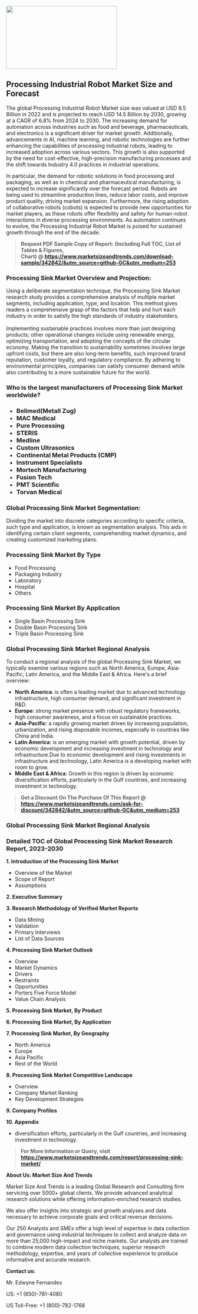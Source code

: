 <p><img class="alignnone size-medium wp-image-20088" src="https://ffe5etoiles.com/wp-content/uploads/2024/12/MST1-300x171.png" alt="" width="300" height="171" /></p><h2>Processing Industrial Robot Market Size and Forecast</h2><p>The global Processing Industrial Robot Market size was valued at USD 8.5 Billion in 2022 and is projected to reach USD 14.5 Billion by 2030, growing at a CAGR of 6.8% from 2024 to 2030. The increasing demand for automation across industries such as food and beverage, pharmaceuticals, and electronics is a significant driver for market growth. Additionally, advancements in AI, machine learning, and robotic technologies are further enhancing the capabilities of processing industrial robots, leading to increased adoption across various sectors. This growth is also supported by the need for cost-effective, high-precision manufacturing processes and the shift towards Industry 4.0 practices in industrial operations.</p><p>In particular, the demand for robotic solutions in food processing and packaging, as well as in chemical and pharmaceutical manufacturing, is expected to increase significantly over the forecast period. Robots are being used to streamline production lines, reduce labor costs, and improve product quality, driving market expansion. Furthermore, the rising adoption of collaborative robots (cobots) is expected to provide new opportunities for market players, as these robots offer flexibility and safety for human-robot interactions in diverse processing environments. As automation continues to evolve, the Processing Industrial Robot Market is poised for sustained growth through the end of the decade.</p></p><blockquote id="" class=""><strong>Request PDF Sample Copy of Report: (Including Full TOC, List of Tables &amp; Figures, Chart)&nbsp;@&nbsp;<strong><a href="https://www.marketsizeandtrends.com/download-sample/342842/&utm_source=github-GC&utm_medium=253" target="_blank">https://www.marketsizeandtrends.com/download-sample/342842/&utm_source=github-GC&utm_medium=253</a></strong></strong></blockquote><h3 id="" class="">Processing Sink Market&nbsp;Overview and Projection:</h3><p id="" class="">Using a deliberate segmentation technique, the Processing Sink Market research study provides a comprehensive analysis of multiple market segments, including application, type, and location. This method gives readers a comprehensive grasp of the factors that help and hurt each industry in order to satisfy the high standards of industry stakeholders. <br /> <br />Implementing sustainable practices involves more than just designing products; other operational changes include using renewable energy, optimizing transportation, and adopting the concepts of the circular economy. Making the transition to sustainability sometimes involves large upfront costs, but there are also long-term benefits, such improved brand reputation, customer loyalty, and regulatory compliance. By adhering to environmental principles, companies can satisfy consumer demand while also contributing to a more sustainable future for the world.</p><h3 id="" class="">Who is the largest manufacturers of&nbsp;Processing Sink Market worldwide?</h3><h3 class=""><p><ul><li>Belimed(Metall Zug) </li><li> MAC Medical </li><li> Pure Processing </li><li> STERIS </li><li> Medline </li><li> Custom Ultrasonics </li><li> Continental Metal Products (CMP) </li><li> Instrument Specialists </li><li> Mortech Manufacturing </li><li> Fusion Tech </li><li> PMT Scientific </li><li> Torvan Medical</li></ul></p></h3><h3 id="" class="">Global&nbsp;Processing Sink Market Segmentation:</h3><p id="" class="">Dividing the market into discrete categories according to specific criteria, such type and application, is known as segmentation analysis. This aids in identifying certain client segments, comprehending market dynamics, and creating customized marketing plans.</p><h3 id="" class="">Processing Sink Market&nbsp;By Type</h3><p><p><ul><li>Food Processing</li><li> Packaging Industry</li><li> Laboratory</li><li> Hospital</li><li> Others</p></li></ul></p></p><h3 id="" class="">Processing Sink Market&nbsp;By Application</h3><p class=""><p><ul><li>Single Basin Processing Sink</li><li> Double Basin Processing Sink</li><li> Triple Basin Processing Sink</li></ul></p></p><h3 id="" class="">Global Processing Sink Market Regional Analysis</h3><p id="" class="">To conduct a regional analysis of the global Processing Sink Market, we typically examine various regions such as North America, Europe, Asia-Pacific, Latin America, and the Middle East &amp; Africa. Here's a brief overview:</p><ul><li><strong>North America</strong>: is often a leading market due to advanced technology infrastructure, high consumer demand, and significant investment in R&amp;D.</li><li><strong>Europe</strong>: strong market presence with robust regulatory frameworks, high consumer awareness, and a focus on sustainable practices.</li><li><strong>Asia-Pacific</strong>: a rapidly growing market driven by increasing population, urbanization, and rising disposable incomes, especially in countries like China and India.</li><li><strong>Latin America</strong>: is an emerging market with growth potential, driven by economic development and increasing investment in technology and infrastructure.Due to economic development and rising investments in infrastructure and technology, Latin America is a developing market with room to grow.</li><li><strong>Middle East &amp; Africa</strong>: Growth in this region is driven by economic diversification efforts, particularly in the Gulf countries, and increasing investment in technology.</li></ul><blockquote id="" class=""><strong>Get a Discount On The Purchase Of This Report @ <strong><a href="https://www.marketsizeandtrends.com/ask-for-discount/342842/&utm_source=github-GC&utm_medium=253" target="_blank">https://www.marketsizeandtrends.com/ask-for-discount/342842/&utm_source=github-GC&utm_medium=253</a></strong></strong></blockquote><h3 id="" class="">Global Processing Sink Market Regional Analysis</h3><h3 id="" class="">Detailed TOC of Global Processing Sink Market Research Report, 2023-2030</h3><p id="" class=""><strong>1. Introduction of the Processing Sink Market</strong></p><ul><li>Overview of the Market</li><li>Scope of Report</li><li>Assumptions</li></ul><p id="" class=""><strong>2. Executive Summary</strong></p><p id="" class=""><strong>3. Research Methodology of Verified Market Reports</strong></p><ul><li>Data Mining</li><li>Validation</li><li>Primary Interviews</li><li>List of Data Sources</li></ul><p id="" class=""><strong>4. Processing Sink Market Outlook</strong></p><ul><li>Overview</li><li>Market Dynamics</li><li>Drivers</li><li>Restraints</li><li>Opportunities</li><li>Porters Five Force Model</li><li>Value Chain Analysis</li></ul><p id="" class=""><strong>5. Processing Sink Market, By Product</strong></p><p id="" class=""><strong>6. Processing Sink Market, By Application</strong></p><p id="" class=""><strong>7. Processing Sink Market, By Geography</strong></p><ul><li>North America</li><li>Europe</li><li>Asia Pacific</li><li>Rest of the World</li></ul><p id="" class=""><strong>8. Processing Sink Market Competitive Landscape</strong></p><ul><li>Overview</li><li>Company Market Ranking</li><li>Key Development Strategies</li></ul><p id="" class=""><strong>9. Company Profiles</strong></p><p id="" class=""><strong>10. Appendix</strong></p><ul><li>diversification efforts, particularly in the Gulf countries, and increasing investment in technology.</li></ul><blockquote id="" class=""><strong>For More Information or Query, visit <strong><strong><a href="https://www.marketsizeandtrends.com/report/processing-sink-market/" target="_blank">https://www.marketsizeandtrends.com/report/processing-sink-market/</a></strong></strong></strong></blockquote><p id="" class=""><strong>About Us: Market Size And Trends</strong></p><p id="" class="">Market Size And Trends is a leading Global Research and Consulting firm servicing over 5000+ global clients. We provide advanced analytical research solutions while offering information-enriched research studies.</p><p id="" class="">We also offer insights into strategic and growth analyses and data necessary to achieve corporate goals and critical revenue decisions.</p><p id="" class="">Our 250 Analysts and SMEs offer a high level of expertise in data collection and governance using industrial techniques to collect and analyze data on more than 25,000 high-impact and niche markets. Our analysts are trained to combine modern data collection techniques, superior research methodology, expertise, and years of collective experience to produce informative and accurate research.</p><p id="" class=""><strong>Contact us:</strong></p><p id="" class="">Mr. Edwyne Fernandes</p><p id="" class="">US: +1 (650)-781-4080</p><p id="" class="">US Toll-Free: +1 (800)-782-1768</p>
